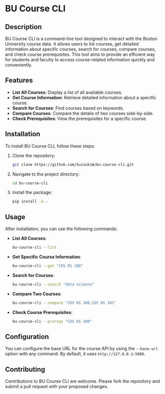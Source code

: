 # BU Course CLI

## Description
BU Course CLI is a command-line tool designed to interact with the Boston University course data. It allows users to list courses, get detailed information about specific courses, search for courses, compare courses, and check course prerequisites. This tool aims to provide an efficient way for students and faculty to access course-related information quickly and conveniently.

## Features
- **List All Courses**: Display a list of all available courses.
- **Get Course Information**: Retrieve detailed information about a specific course.
- **Search for Courses**: Find courses based on keywords.
- **Compare Courses**: Compare the details of two courses side-by-side.
- **Check Prerequisites**: View the prerequisites for a specific course.

## Installation
To install BU Course CLI, follow these steps:

1. Clone the repository:
   ```bash
   git clone https://github.com/SuzzukiW/bu-course-cli.git
   ```
2. Navigate to the project directory:
   ```bash
   cd bu-course-cli
   ```
3. Install the package:
   ```bash
   pip install -e .
   ```

## Usage
After installation, you can use the following commands:

- **List All Courses**:
  ```bash
  bu-course-cli --list
  ```
- **Get Specific Course Information**:
  ```bash
  bu-course-cli --get "CDS DS 100"
  ```
- **Search for Courses**:
  ```bash
  bu-course-cli --search "data science"
  ```
- **Compare Two Courses**:
  ```bash
  bu-course-cli --compare "CDS DS 100,CDS DS 101"
  ```
- **Check Course Prerequisites**:
  ```bash
  bu-course-cli --prereqs "CDS DS 100"
  ```

## Configuration
You can configure the base URL for the course API by using the `--base-url` option with any command. By default, it uses `http://127.0.0.1:5000`.

## Contributing
Contributions to BU Course CLI are welcome. Please fork the repository and submit a pull request with your proposed changes.
